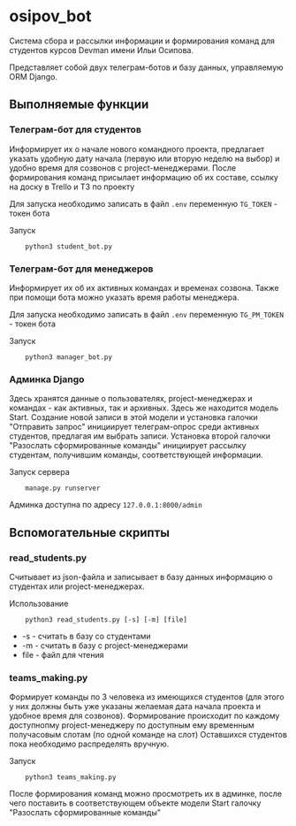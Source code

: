 # osipov_bot

Система сбора и рассылки информации и формирования команд для студентов курсов Devman имени Ильи Осипова.

Представляет собой двух телеграм-ботов и базу данных, управляемую ORM Django.

## Выполняемые функции

### Телеграм-бот для студентов

Информирует их о начале нового командного проекта,
предлагает указать удобную дату начала (первую или вторую неделю на выбор) и удобно время для созвонов с project-менеджерами.
После формирования команд присылает информацию об их составе, ссылку на доску в Trello и ТЗ по проекту

Для запуска необходимо записать в файл `.env` переменную `TG_TOKEN` - токен бота

Запуск

        python3 student_bot.py

### Телеграм-бот для менеджеров

Информирует их об их активных командах и временах созвона. Также при помощи бота можно указать время работы менеджера.

Для запуска необходимо записать в файл `.env` переменную `TG_PM_TOKEN` - токен бота

Запуск

        python3 manager_bot.py

### Админка Django

Здесь хранятся данные о пользователях, project-менеджерах и командах - как активных, так и архивных. Здесь же находится модель Start.
Создание новой записи в этой модели и установка галочки "Отправить запрос" инициирует телеграм-опрос среди активных студентов,
предлагая им выбрать записи. Установка второй галочки "Разослать сформированные команды" инициирует рассылку студентам, получившим команды,
соответствующей информации.

Запуск сервера

        manage.py runserver
        
Админка доступна по адресу `127.0.0.1:8000/admin`

## Вспомогательные скрипты

### read_students.py

Считывает из json-файла и записывает в базу данных информацию о студентах или project-менеджерах.

Использование

        python3 read_students.py [-s] [-m] [file]
        
- -s - считать в базу со студентами
- -m - считать в базу с project-менеджерами
- file - файл для чтения

### teams_making.py

Формирует команды по 3 человека из имеющихся студентов (для этого у них должны быть уже указаны желаемая дата начала проекта и удобное время для созвонов).
Формирование происходит по каждому доступнопму project-менеджеру по доступным ему временным получасовым слотам (по одной команде на слот)
Оставшихся студентов пока необходимо распределять вручную.

Запуск

        python3 teams_making.py
        
После формирования команд можно просмотреть их в админке, после чего поставить в соответствующем объекте модели Start галочку "Разослать сформированные команды"



